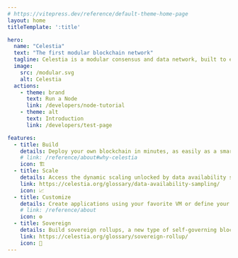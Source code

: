 ```yaml
---
# https://vitepress.dev/reference/default-theme-home-page
layout: home
titleTemplate: ':title'

hero:
  name: "Celestia"
  text: "The first modular blockchain network"
  tagline: Celestia is a modular consensus and data network, built to enable anyone to easily deploy their own blockchain with minimal overhead.
  image:
    src: /modular.svg
    alt: Celestia
  actions:
    - theme: brand
      text: Run a Node
      link: /developers/node-tutorial
    - theme: alt
      text: Introduction
      link: /developers/test-page

features:
  - title: Build
    details: Deploy your own blockchain in minutes, as easily as a smart contract
    # link: /reference/about#why-celestia
    icon: 🏗️
  - title: Scale
    details: Access the dynamic scaling unlocked by data availability sampling, where scale increases with the number of users
    link: https://celestia.org/glossary/data-availability-sampling/
    icon: 📈
  - title: Customize
    details: Create applications using your favorite VM or define your own
    # link: /reference/about
    icon: ⚙️
  - title: Sovereign
    details: Build sovereign rollups, a new type of self-governing blockchain with minimal platform risk
    link: https://celestia.org/glossary/sovereign-rollup/
    icon: 🏰
---
```


